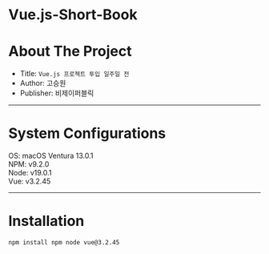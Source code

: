 # Vue.js-Short-Book

# About The Project

- Title: `Vue.js 프로젝트 투입 일주일 전`
- Author: 고승원
- Publisher: 비제이퍼블릭

---

# System Configurations

OS: macOS Ventura 13.0.1  
NPM: v9.2.0  
Node: v19.0.1  
Vue: v3.2.45

---

# Installation

```shell
npm install npm node vue@3.2.45
```

